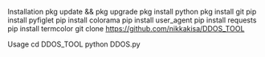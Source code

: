 Installation
pkg update && pkg upgrade
pkg install python
pkg install git
pip install pyfiglet 
pip install colorama 
pip install user_agent
pip install requests 
pip install termcolor
git clone https://github.com/nikkakisa/DDOS_TOOL

Usage
cd DDOS_TOOL
python DDOS.py
